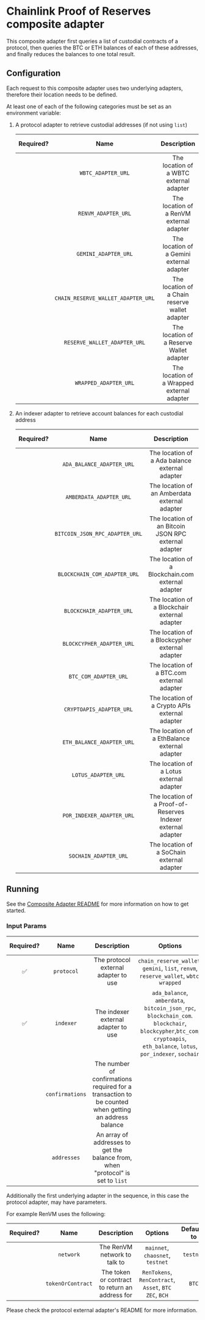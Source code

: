 # Chainlink Proof of Reserves composite adapter

This composite adapter first queries a list of custodial contracts of a protocol, then queries the BTC or ETH balances of each of these addresses, and finally reduces the balances to one total result.

## Configuration

Each request to this composite adapter uses two underlying adapters, therefore their location needs to be defined.

At least one of each of the following categories must be set as an environment variable:

1. A protocol adapter to retrieve custodial addresses (if not using `list`)

   | Required? |                Name                |                  Description                   | Options | Defaults to |
   | :-------: | :--------------------------------: | :--------------------------------------------: | :-----: | :---------: |
   |           |         `WBTC_ADAPTER_URL`         |    The location of a WBTC external adapter     |         |             |
   |           |        `RENVM_ADAPTER_URL`         |    The location of a RenVM external adapter    |         |             |
   |           |        `GEMINI_ADAPTER_URL`        |   The location of a Gemini external adapter    |         |             |
   |           | `CHAIN_RESERVE_WALLET_ADAPTER_URL` | The location of a Chain reserve wallet adapter |         |             |
   |           |    `RESERVE_WALLET_ADAPTER_URL`    |    The location of a Reserve Wallet adapter    |         |             |
   |           |       `WRAPPED_ADAPTER_URL`        |   The location of a Wrapped external adapter   |         |             |

2. An indexer adapter to retrieve account balances for each custodial address

   | Required? |              Name              |                         Description                          | Options | Defaults to |
   | :-------: | :----------------------------: | :----------------------------------------------------------: | :-----: | :---------: |
   |           |   `ADA_BALANCE_ADAPTER_URL`    |        The location of a Ada balance external adapter        |         |             |
   |           |    `AMBERDATA_ADAPTER_URL`     |        The location of an Amberdata external adapter         |         |             |
   |           | `BITCOIN_JSON_RPC_ADAPTER_URL` |     The location of an Bitcoin JSON RPC external adapter     |         |             |
   |           |  `BLOCKCHAIN_COM_ADAPTER_URL`  |      The location of a Blockchain.com external adapter       |         |             |
   |           |    `BLOCKCHAIR_ADAPTER_URL`    |        The location of a Blockchair external adapter         |         |             |
   |           |   `BLOCKCYPHER_ADAPTER_URL`    |        The location of a Blockcypher external adapter        |         |             |
   |           |     `BTC_COM_ADAPTER_URL`      |          The location of a BTC.com external adapter          |         |             |
   |           |    `CRYPTOAPIS_ADAPTER_URL`    |        The location of a Crypto APIs external adapter        |         |             |
   |           |   `ETH_BALANCE_ADAPTER_URL`    |        The location of a EthBalance external adapter         |         |             |
   |           |      `LOTUS_ADAPTER_URL`       |           The location of a Lotus external adapter           |         |             |
   |           |   `POR_INDEXER_ADAPTER_URL`    | The location of a Proof-of-Reserves Indexer external adapter |         |             |
   |           |     `SOCHAIN_ADAPTER_URL`      |          The location of a SoChain external adapter          |         |             |

## Running

See the [Composite Adapter README](../README.md) for more information on how to get started.

### Input Params

| Required? |      Name       |                                             Description                                              |                                                                                 Options                                                                                 | Defaults to |
| :-------: | :-------------: | :--------------------------------------------------------------------------------------------------: | :---------------------------------------------------------------------------------------------------------------------------------------------------------------------: | :---------: |
|    ✅     |   `protocol`    |                                 The protocol external adapter to use                                 |                                         `chain_reserve_wallet`, `gemini`, `list`, `renvm`, `reserve_wallet`, `wbtc`, `wrapped`                                          |             |
|    ✅     |    `indexer`    |                                 The indexer external adapter to use                                  | `ada_balance`, `amberdata`, `bitcoin_json_rpc`, `blockchain_com`. `blockchair`, `blockcypher`,`btc_com`, `cryptoapis`, `eth_balance`, `lotus`, `por_indexer`, `sochain` |             |
|           | `confirmations` | The number of confirmations required for a transaction to be counted when getting an address balance |                                                                                                                                                                         |      6      |
|           |   `addresses`   |           An array of addresses to get the balance from, when "protocol" is set to `list`            |                                                                                                                                                                         |             |

Additionally the first underlying adapter in the sequence, in this case the protocol adapter, may have parameters.

For example RenVM uses the following:

| Required? |       Name        |                  Description                   |                         Options                         | Defaults to |
| :-------: | :---------------: | :--------------------------------------------: | :-----------------------------------------------------: | :---------: |
|           |     `network`     |          The RenVM network to talk to          |            `mainnet`, `chaosnet`, `testnet`             |  `testnet`  |
|           | `tokenOrContract` | The token or contract to return an address for | `RenTokens`, `RenContract`, `Asset`, `BTC` `ZEC`, `BCH` |    `BTC`    |

Please check the protocol external adapter's README for more information.
